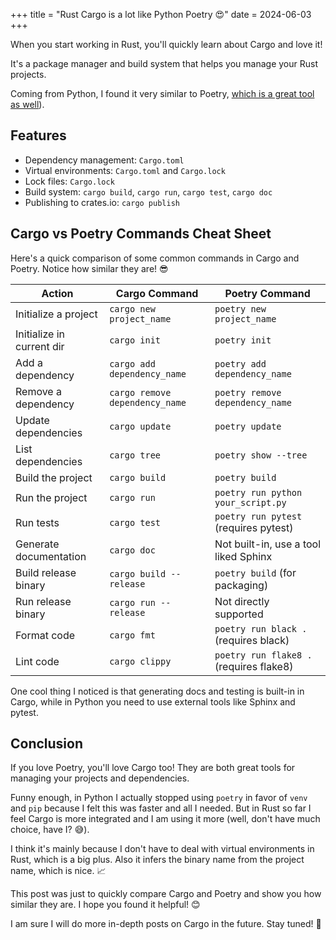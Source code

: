 +++
title = "Rust Cargo is a lot like Python Poetry 😍"
date = 2024-06-03
+++

When you start working in Rust, you'll quickly learn about Cargo and love it!

It's a package manager and build system that helps you manage your Rust projects.

Coming from Python, I found it very similar to Poetry, [which is a great tool as well](https://www.youtube.com/watch?v=G-OAVLBFxbw)).

## Features

- Dependency management: `Cargo.toml`
- Virtual environments: `Cargo.toml` and `Cargo.lock`
- Lock files: `Cargo.lock`
- Build system: `cargo build`, `cargo run`, `cargo test`, `cargo doc`
- Publishing to crates.io: `cargo publish`

## Cargo vs Poetry Commands Cheat Sheet

Here's a quick comparison of some common commands in Cargo and Poetry. Notice how similar they are! 😎

| Action                  | Cargo Command                        | Poetry Command                         |
|-------------------------|--------------------------------------|----------------------------------------|
| Initialize a project    | `cargo new project_name`             | `poetry new project_name`              |
| Initialize in current dir | `cargo init`                       | `poetry init`                          |
| Add a dependency        | `cargo add dependency_name`          | `poetry add dependency_name`           |
| Remove a dependency     | `cargo remove dependency_name`       | `poetry remove dependency_name`        |
| Update dependencies     | `cargo update`                       | `poetry update`                        |
| List dependencies       | `cargo tree`                         | `poetry show --tree`                   |
| Build the project       | `cargo build`                        | `poetry build`                         |
| Run the project         | `cargo run`                          | `poetry run python your_script.py`     |
| Run tests               | `cargo test`                         | `poetry run pytest` (requires pytest)  |
| Generate documentation  | `cargo doc`                          | Not built-in, use a tool liked Sphinx  |
| Build release binary    | `cargo build --release`              | `poetry build` (for packaging)         |
| Run release binary      | `cargo run --release`                | Not directly supported                 |
| Format code             | `cargo fmt`                          | `poetry run black .` (requires black)  |
| Lint code               | `cargo clippy`                       | `poetry run flake8 .` (requires flake8) |

One cool thing I noticed is that generating docs and testing is built-in in Cargo, while in Python you need to use external tools like Sphinx and pytest.

## Conclusion

If you love Poetry, you'll love Cargo too! They are both great tools for managing your projects and dependencies.

Funny enough, in Python I actually stopped using `poetry` in favor of `venv` and `pip` because I felt this was faster and all I needed. But in Rust so far I feel Cargo is more integrated and I am using it more (well, don't have much choice, have I? 😅).

I think it's mainly because I don't have to deal with virtual environments in Rust, which is a big plus. Also it infers the binary name from the project name, which is nice. 📈

This post was just to quickly compare Cargo and Poetry and show you how similar they are. I hope you found it helpful! 😊

I am sure I will do more in-depth posts on Cargo in the future. Stay tuned! 🚀
